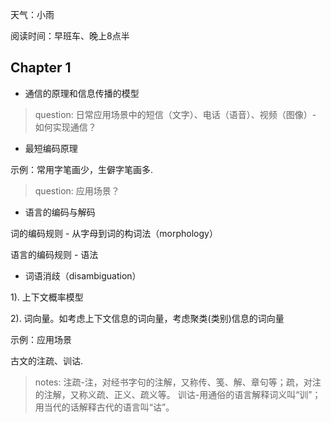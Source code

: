 天气：小雨 

阅读时间：早班车、晚上8点半


## Chapter 1
+ 通信的原理和信息传播的模型
> question: 日常应用场景中的短信（文字）、电话（语音）、视频（图像）- 如何实现通信？
+ 最短编码原理

示例：常用字笔画少，生僻字笔画多.

> question: 应用场景？
+ 语言的编码与解码

词的编码规则 - 从字母到词的构词法（morphology）

语言的编码规则 - 语法
+ 词语消歧（disambiguation）

1). 上下文概率模型

2). 词向量。如考虑上下文信息的词向量，考虑聚类(类别)信息的词向量

示例：应用场景

古文的注疏、训诂.

> notes: 
注疏-注，对经书字句的注解，又称传、笺、解、章句等；疏，对注的注解，又称义疏、正义、疏义等。
训诂-用通俗的语言解释词义叫“训”；用当代的话解释古代的语言叫“诂”。
